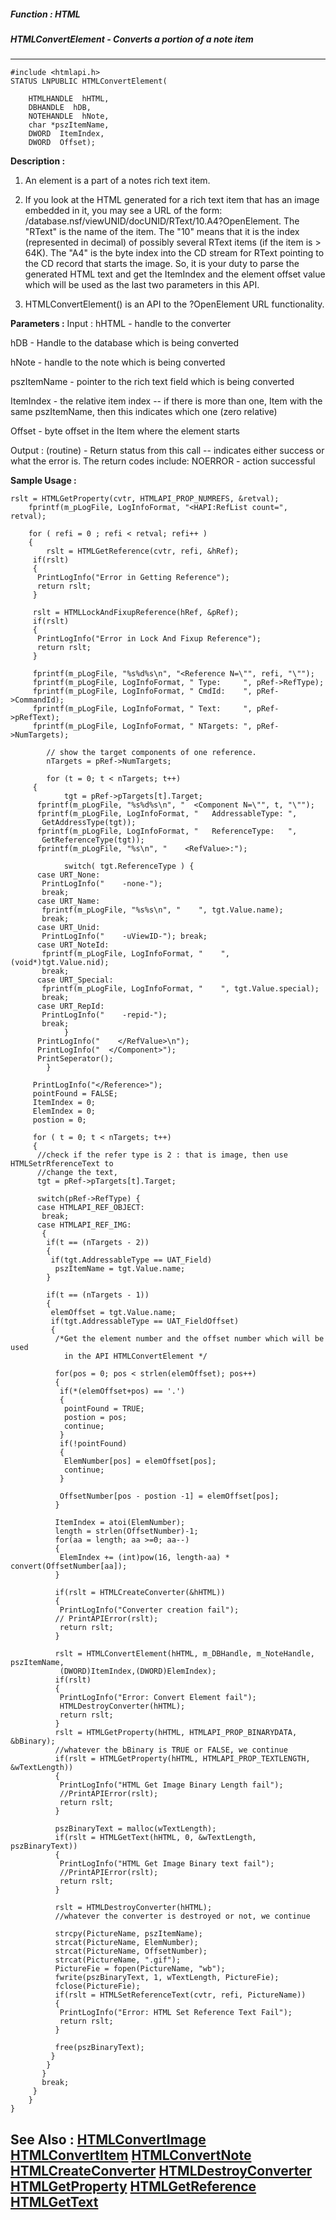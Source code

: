 ##### Function : HTML
##### HTMLConvertElement - Converts a portion of a note item
---
```
#include <htmlapi.h>
STATUS LNPUBLIC HTMLConvertElement(

	HTMLHANDLE  hHTML,
	DBHANDLE  hDB,
	NOTEHANDLE  hNote,
	char *pszItemName,
	DWORD  ItemIndex,
	DWORD  Offset);
```
**Description :**

 1) An element is a part of a notes rich text item.
 
 2) If you look at the HTML generated for a rich text item that has an image 
embedded in it, you may see a URL of the form:   
     /database.nsf/viewUNID/docUNID/RText/10.A4?OpenElement.
    The "RText" is the name of the item.  The "10" means that it is the  index 
(represented in decimal) of  possibly several RText items (if the item is > 
64K).  The "A4" is the byte index into the CD stream for RText pointing to the 
CD record that starts the image. So, it is your duty to parse the generated 
HTML text and get the ItemIndex and the element offset value which will be used 
as the last two parameters in this API.
 
 3) HTMLConvertElement() is an API to the ?OpenElement URL functionality.


**Parameters :**
Input :
hHTML  -  handle to the converter

hDB  -  Handle to the database which is being converted

hNote  -  handle to the note which is being converted

pszItemName  -  pointer to the rich text field which is being converted

ItemIndex  -   the relative item index -- if there is more than one, Item with the same pszItemName, then this indicates which one (zero relative)

Offset  -  byte offset in the Item where the element starts

Output :
(routine)  -  Return status from this call -- indicates either success or what the error is. The return codes include:
NOERROR - action successful



**Sample Usage :**
```
rslt = HTMLGetProperty(cvtr, HTMLAPI_PROP_NUMREFS, &retval);
	fprintf(m_pLogFile, LogInfoFormat, "<HAPI:RefList count=", retval); 

	for ( refi = 0 ; refi < retval; refi++ )
	{
        rslt = HTMLGetReference(cvtr, refi, &hRef);
	 if(rslt)
	 {
	  PrintLogInfo("Error in Getting Reference");
	  return rslt;
	 }
	 
	 rslt = HTMLLockAndFixupReference(hRef, &pRef);
	 if(rslt)
	 {
	  PrintLogInfo("Error in Lock And Fixup Reference");
	  return rslt;
	 }
	 
	 fprintf(m_pLogFile, "%s%d%s\n", "<Reference N=\"", refi, "\"");
	 fprintf(m_pLogFile, LogInfoFormat, " Type:     ", pRef->RefType);
	 fprintf(m_pLogFile, LogInfoFormat, " CmdId:    ", pRef->CommandId);
	 fprintf(m_pLogFile, LogInfoFormat, " Text:     ", pRef->pRefText);
	 fprintf(m_pLogFile, LogInfoFormat, " NTargets: ", pRef->NumTargets);

        // show the target components of one reference.
        nTargets = pRef->NumTargets;

        for (t = 0; t < nTargets; t++) 
	 {
            tgt = pRef->pTargets[t].Target;
	  fprintf(m_pLogFile, "%s%d%s\n", "  <Component N=\"", t, "\"");
	  fprintf(m_pLogFile, LogInfoFormat, "   AddressableType: ", 
	   GetAddressType(tgt));
	  fprintf(m_pLogFile, LogInfoFormat, "   ReferenceType:   ",
	   GetReferenceType(tgt));
	  fprintf(m_pLogFile, "%s\n", "    <RefValue>:");

            switch( tgt.ReferenceType ) {
	  case URT_None: 
	   PrintLogInfo("    -none-");
	   break;
	  case URT_Name:  
	   fprintf(m_pLogFile, "%s%s\n", "    ", tgt.Value.name); 
	   break;
	  case URT_Unid: 
	   PrintLogInfo("    -uViewID-"); break;
	  case URT_NoteId: 
	   fprintf(m_pLogFile, LogInfoFormat, "    ", (void*)tgt.Value.nid);
	   break;
	  case URT_Special: 
	   fprintf(m_pLogFile, LogInfoFormat, "    ", tgt.Value.special);
	   break;
	  case URT_RepId: 
	   PrintLogInfo("    -repid-");
	   break;
            }
	  PrintLogInfo("    </RefValue>\n");
	  PrintLogInfo("  </Component>");
	  PrintSeperator();
        }

	 PrintLogInfo("</Reference>");
	 pointFound = FALSE;
	 ItemIndex = 0;
	 ElemIndex = 0;
	 postion = 0;
	 
	 for ( t = 0; t < nTargets; t++) 
	 { 
	  //check if the refer type is 2 : that is image, then use 
HTMLSetrRferenceText to 
	  //change the text,
	  tgt = pRef->pTargets[t].Target;
	  
	  switch(pRef->RefType) {
	  case HTMLAPI_REF_OBJECT:
	   break;
	  case HTMLAPI_REF_IMG:
	   { 
	    if(t == (nTargets - 2))
	    {
	     if(tgt.AddressableType == UAT_Field)
	      pszItemName = tgt.Value.name;
	    }
	    
	    if(t == (nTargets - 1))
	    {
	     elemOffset = tgt.Value.name;
	     if(tgt.AddressableType == UAT_FieldOffset)
	     {
	      /*Get the element number and the offset number which will be used 
	        in the API HTMLConvertElement */
	      
	      for(pos = 0; pos < strlen(elemOffset); pos++)
	      {
	       if(*(elemOffset+pos) == '.')
	       {
	        pointFound = TRUE;
	        postion = pos;
	        continue;
	       }
	       if(!pointFound)
	       {
	        ElemNumber[pos] = elemOffset[pos];
	        continue;
	       }
	       
	       OffsetNumber[pos - postion -1] = elemOffset[pos];
	      }
	      
	      ItemIndex = atoi(ElemNumber);
	      length = strlen(OffsetNumber)-1;
	      for(aa = length; aa >=0; aa--)
	      { 
	       ElemIndex += (int)pow(16, length-aa) * convert(OffsetNumber[aa]);
	      }
	
	      if(rslt = HTMLCreateConverter(&hHTML))
	      {
	       PrintLogInfo("Converter creation fail");
	      // PrintAPIError(rslt);
	       return rslt;
	      }
	   
	      rslt = HTMLConvertElement(hHTML, m_DBHandle, m_NoteHandle, 
pszItemName, 
	       (DWORD)ItemIndex,(DWORD)ElemIndex);
	      if(rslt)
	      {
	       PrintLogInfo("Error: Convert Element fail");
	       HTMLDestroyConverter(hHTML);
	       return rslt;
	      }
	      rslt = HTMLGetProperty(hHTML, HTMLAPI_PROP_BINARYDATA, &bBinary);
	      //whatever the bBinary is TRUE or FALSE, we continue
	      if(rslt = HTMLGetProperty(hHTML, HTMLAPI_PROP_TEXTLENGTH, 
&wTextLength))
	      {
	       PrintLogInfo("HTML Get Image Binary Length fail");
	       //PrintAPIError(rslt);
	       return rslt;
	      }
	      
	      pszBinaryText = malloc(wTextLength);
	      if(rslt = HTMLGetText(hHTML, 0, &wTextLength, pszBinaryText))
	      {
	       PrintLogInfo("HTML Get Image Binary text fail");
	       //PrintAPIError(rslt);
	       return rslt;
	      }
	      
	      rslt = HTMLDestroyConverter(hHTML);
	      //whatever the converter is destroyed or not, we continue

	      strcpy(PictureName, pszItemName);
	      strcat(PictureName, ElemNumber);
	      strcat(PictureName, OffsetNumber);
	      strcat(PictureName, ".gif");
	      PictureFie = fopen(PictureName, "wb");
	      fwrite(pszBinaryText, 1, wTextLength, PictureFie);
	      fclose(PictureFie);
	      if(rslt = HTMLSetReferenceText(cvtr, refi, PictureName)) 
	      {
	       PrintLogInfo("Error: HTML Set Reference Text Fail");
	       return rslt;
	      }

	      free(pszBinaryText);
	     }
	    }
	   }
	   break;
	 }
	}
}
```
**See Also :**
[HTMLConvertImage](/domino-c-api-docs/reference/Func/HTMLConvertImage)
[HTMLConvertItem](/domino-c-api-docs/reference/Func/HTMLConvertItem)
[HTMLConvertNote](/domino-c-api-docs/reference/Func/HTMLConvertNote)
[HTMLCreateConverter](/domino-c-api-docs/reference/Func/HTMLCreateConverter)
[HTMLDestroyConverter](/domino-c-api-docs/reference/Func/HTMLDestroyConverter)
[HTMLGetProperty](/domino-c-api-docs/reference/Func/HTMLGetProperty)
[HTMLGetReference](/domino-c-api-docs/reference/Func/HTMLGetReference)
[HTMLGetText](/domino-c-api-docs/reference/Func/HTMLGetText)
---
